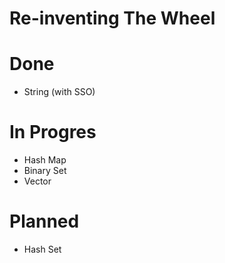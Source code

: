 # Re-inventing The Wheel

# Done
- String (with SSO)

# In Progres
- Hash Map
- Binary Set
- Vector

# Planned
- Hash Set
